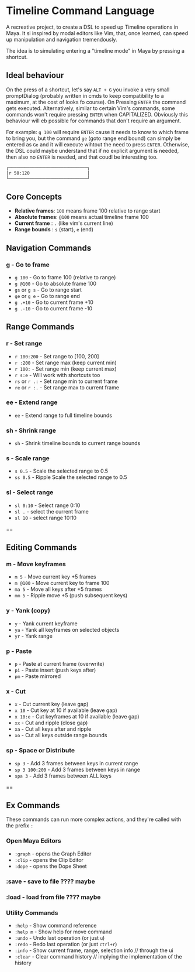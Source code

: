 # Timeline Command Language
A recreative project, to create a DSL to speed up Timeline operations in Maya. 
It si inspired by modal editors like Vim, that, once learned, can speed up manipulation and navigation tremendously. 

The idea is to simulating entering a "timeline mode" in Maya by pressing a shortcut. 

## Ideal behaviour

On the press of a shortcut, let's say `ALT + G` you invoke a very small promptDialog (probably written in cmds to keep compatibility to a maximum, at the cost of looks fo course).
On Pressing `ENTER` the command gets executed. Alternatively, similar to certain Vim's commands, some commands won't require pressing `ENTER` when CAPITALIZED. Obviously this behaviour will eb possible for commands that don't require an argument. 

For example: `g 100` will require `ENTER` cause it needs to know to which frame to bring you, but the command `ge` (goto range end bound) can simply be entered as `Ge` and it will execute wihtout the need to press `ENTER`. Otherwise, the DSL could maybe understand that if no explicit argument is needed, then also no `ENTER` is needed, and that coudl be interesting too. 

```bash
┌──────────────────────────────┐
│r 50:120                      │
└──────────────────────────────┘
```

## Core Concepts

- **Relative frames**: `100` means frame 100 relative to range start
- **Absolute frames**: `@100` means actual timeline frame 100
- **Current frame**  : `.` (like vim's current line)
- **Range bounds**   : `s` (start), `e` (end)

## Navigation Commands

### g - Go to frame
- `g 100`           - Go to frame 100 (relative to range)
- `g @100`          - Go to absolute frame 100
- `gs` or `g s`     - Go to range start
- `ge` or `g e`     - Go to range end
- `g .+10`          - Go to current frame +10
- `g .-10`          - Go to current frame -10 

## Range Commands

### r - Set range
- `r 100:200`       - Set range to [100, 200]
- `r :200`          - Set range max (keep current min)
- `r 100:`          - Set range min (keep current max)
- `r s:e`           - Will work with shortcuts too
- `rs` or `r .:`    - Set range min to current frame
- `re` or `r :.`    - Set range max to current frame

### ee - Extend range
- `ee`  - Extend range to full timeline bounds

### sh - Shrink range
- `sh`  - Shrink timeline bounds to current range bounds

### s - Scale range
- `s 0.5`   - Scale the selected range to 0.5
- `ss 0.5`  - Ripple Scale the selected range to 0.5  

### sl - Select range
- `sl 0:10`   - Select range 0:10
- `sl .`      - select the current frame
- `sl 10`     - select range 10:10 


==
## Editing Commands

### m - Move keyframes
- `m 5`     - Move current key +5 frames
- `m @100`  - Move current key to frame 100
- `ma 5`    - Move all keys after +5 frames
- `mm 5`    - Ripple move +5 (push subsequent keys)

### y - Yank (copy)
- `y`   - Yank current keyframe
- `ya`  - Yank all keyframes on selected objects
- `yr`  - Yank range

### p - Paste
- `p`   - Paste at current frame (overwrite)
- `pi`  - Paste insert (push keys after)
- `pm`  - Paste mirrored

### x - Cut
- `x`        - Cut current key (leave gap)
- `x 10`     - Cut key at 10 if available (leave gap)
- `x 10:e`   - Cut keyframes at 10 if available (leave gap)
- `xx`       - Cut and ripple (close gap)
- `xa`       - Cut all keys after and ripple
- `xo`       - Cut all keys outside range bounds

### sp - Space or Distribute
- `sp 3`         - Add 3 frames between keys in current range
- `sp 3 100:200` - Add 3 frames between keys in range
- `spa 3`        - Add 3 frames between ALL keys



==
## Ex Commands
These commands can run more complex actions, and they're called with the prefix `:` 

### Open Maya Editors
- `:graph`     - opens the Graph Editor
- `:clip`   - opens the Clip Editor
- `:dope`    - opens the Dope Sheet

### :save - save to file   ???? maybe 
### :load - load from file ???? maybe

### Utility Commands
- `:help`     - Show command reference
- `:help m`   - Show help for move command
- `:undo`     - Undo last operation (or just `u`)
- `:redo`     - Redo last operation (or just `ctrl+r`)
- `:info`     - Show current frame, range, selection info // through the ui
- `:clear`    - Clear command history // implying the implementation of the history

